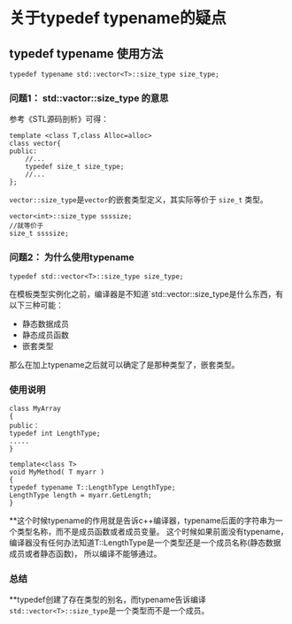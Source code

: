 # 关于typedef typename的疑点

## typedef typename 使用方法

` typedef typename std::vector<T>::size_type size_type; `

### 问题1： std::vactor<T>::size_type 的意思
 
 参考《STL源码剖析》可得：
 
```
template <class T,class Alloc=alloc>
class vector{
public:
    //...
    typedef size_t size_type;
    //...
};
```

`vector::size_type`是`vector`的嵌套类型定义，其实际等价于 `size_t` 类型。

```
vector<int>::size_type ssssize;
//就等价于
size_t ssssize;
```

### 问题2： 为什么使用typename

`typedef std::vector<T>::size_type size_type;`

在模板类型实例化之前，编译器是不知道`std::vector<T>::size_type是什么东西，有以下三种可能：
- 静态数据成员
- 静态成员函数
- 嵌套类型

那么在加上typename之后就可以确定了是那种类型了，嵌套类型。

### 使用说明

```
class MyArray 
{ 
public：
typedef int LengthType;
.....
}

template<class T>
void MyMethod( T myarr ) 
{ 
typedef typename T::LengthType LengthType; 
LengthType length = myarr.GetLength; 
}
```
**这个时候typename的作用就是告诉c++编译器，typename后面的字符串为一个类型名称，而不是成员函数或者成员变量。
这个时候如果前面没有typename，编译器没有任何办法知道T::LengthType是一个类型还是一个成员名称(静态数据成员或者静态函数)，
所以编译不能够通过。 


### 总结

**typedef创建了存在类型的别名，而typename告诉编译` std::vector<T>::size_type`是一个类型而不是一个成员。


